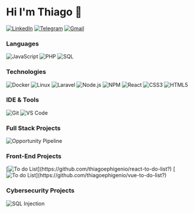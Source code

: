 # Hi I'm Thiago 👋

[![LinkedIn](https://img.shields.io/badge/-Linkedin-000?&logo=linkedin&color=blue)](https://www.linkedin.com/in/thiago-costa-12321218b/)
[![Telegram](https://img.shields.io/badge/-ethiagocosta-000?&logo=telegram)](https://t.me/ethiagocosta/)
[![Gmail](https://img.shields.io/badge/-thiagocosta130-000?&logo=gmail&logoColor=fff&color=red)](mailto:thiagocosta130@gmail.com)

### Languages

![JavaScript](https://img.shields.io/badge/-JavaScript-000?&logo=JavaScript&logoColor=ddc508)
![PHP](https://img.shields.io/badge/-PHP-000?&logo=php&logoColor=8892bf)
![SQL](https://img.shields.io/badge/-SQL-000?&logo=MySQL&logoColor=4479A1)




### Technologies

![Docker](https://img.shields.io/badge/-Docker-000?&logo=Docker)
![Linux](https://img.shields.io/badge/-Linux-000?&logo=Linux&logoColor=FCC624)
![Laravel](https://img.shields.io/badge/-Laravel-000?&logo=laravel)
![Node.js](https://img.shields.io/badge/-Node.js-000?&logo=node.js)
![NPM](https://img.shields.io/badge/-NPM-000?&logo=npm)
![React](https://img.shields.io/badge/-React-000?&logo=React)
![CSS3](https://img.shields.io/badge/-CSS-000?&logo=css3&logoColor=254bdd)
![HTML5](https://img.shields.io/badge/-HTML-000?&logo=html5&logoColor=e44d26)


### IDE & Tools

![Git](https://img.shields.io/badge/-Git-000?&logo=git)
![VS Code](https://img.shields.io/badge/-VS%20Code-000?&logo=visual-studio-code&logoColor=0066b8)

### Full Stack Projects

![Opportunity Pipeline](https://img.shields.io/badge/-📉%20Opportunity%20Pipeline-000?)

### Front-End Projects

[![To do List](https://img.shields.io/badge/-✅%20To%20do%20List%20React-000?)](https://github.com/thiagoephigenio/react-to-do-list?)
[![To do List](https://img.shields.io/badge/-✅%20To%20do%20List%20Vue.js-000?)](https://github.com/thiagoephigenio/vue-to-do-list?)

### Cybersecurity Projects

![SQL Injection](https://img.shields.io/badge/-💉%20SQL%20Injection-000?)

